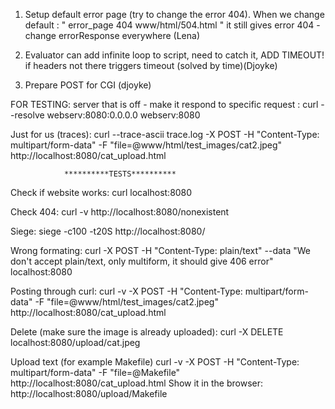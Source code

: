 1. Setup default error page (try to change the error 404). When we change default : "	error_page		404 www/html/504.html    " it still gives error 404 - change errorResponse everywhere (Lena)

2. Evaluator can add infinite loop to script, need to catch it, ADD TIMEOUT! if headers not there triggers timeout (solved by time)(Djoyke)

3. Prepare POST for CGI (djoyke)


FOR TESTING:
server that is off - make it respond to specific request :
          curl --resolve webserv:8080:0.0.0.0 webserv:8080 

Just for us (traces): 
curl --trace-ascii trace.log -X POST -H "Content-Type: multipart/form-data" -F "file=@www/html/test_images/cat2.jpeg" http://localhost:8080/cat_upload.html



				**********TESTS**********

Check if website works:
curl localhost:8080

Check 404:
curl -v http://localhost:8080/nonexistent

Siege:
siege -c100 -t20S http://localhost:8080/

Wrong formating:
curl -X POST -H "Content-Type: plain/text" --data "We don't accept plain/text, only multiform, it should give 406 error" localhost:8080

Posting through curl:
curl -v -X POST -H "Content-Type: multipart/form-data" -F "file=@www/html/test_images/cat2.jpeg" http://localhost:8080/cat_upload.html

Delete (make sure the image is already uploaded):
curl -X DELETE localhost:8080/upload/cat.jpeg

Upload text (for example Makefile)
curl -v -X POST -H "Content-Type: multipart/form-data" -F "file=@Makefile" http://localhost:8080/cat_upload.html
Show it in the browser:
http://localhost:8080/upload/Makefile

